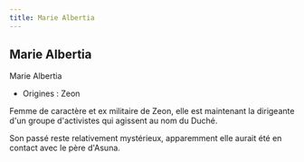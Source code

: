 ```yaml
---
title: Marie Albertia
---
```


Marie Albertia
--------------

Marie Albertia


- Origines : Zeon


Femme de caractère et ex militaire de Zeon, elle est maintenant la dirigeante d'un groupe d'activistes qui agissent au nom du Duché.


Son passé reste relativement mystérieux, apparemment elle aurait été en contact avec le père d'Asuna.

